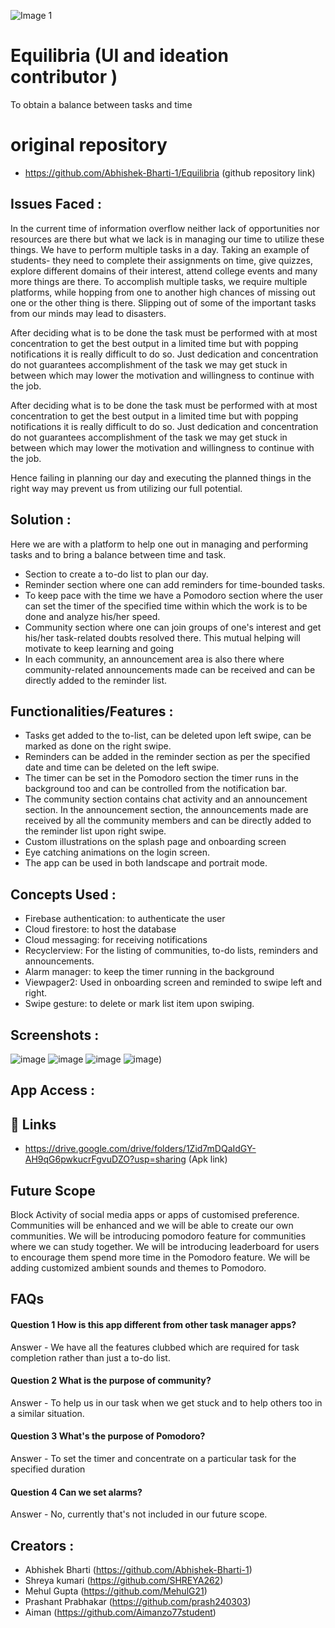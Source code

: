 ![Image 1](https://user-images.githubusercontent.com/92329310/155891491-0f2cd4b1-8564-47eb-a118-f5e1a7e5b78d.png)
# Equilibria (UI and ideation contributor ) 

To obtain a balance between tasks and time

 # original repository 
 * https://github.com/Abhishek-Bharti-1/Equilibria (github repository link)


## Issues Faced :
In the current time of information overflow neither lack of opportunities nor resources are there but what we lack is in managing our time to utilize these things.  We have to perform multiple tasks in a day. Taking an example of students- they need to complete their assignments on time, give quizzes, explore different domains of their interest, attend college events and many more things are there.
To accomplish multiple tasks, we require multiple platforms, while hopping from one to another high chances of missing out one or the other thing is there. Slipping out of some of the important tasks from our minds may lead to disasters.

After deciding what is to be done the task must be performed with at most concentration to get the best output in a limited time but with popping notifications it is really difficult to do so. Just dedication and concentration do not guarantees accomplishment of the task we may get stuck in between which may lower the motivation and willingness to continue with the job. 

After deciding what is to be done the task must be performed with at most concentration to get the best output in a limited time but with popping notifications it is really difficult to do so. Just dedication and concentration do not guarantees accomplishment of the task we may get stuck in between which may lower the motivation and willingness to continue with the job.

Hence failing in planning our day and executing the planned things in the right way may prevent us from utilizing our full potential.

##  Solution :
Here we are with a platform to help one out in managing and performing tasks and to bring a balance between time and task.

* Section to create a to-do list to plan our day.
* Reminder section where one can add reminders for time-bounded tasks. 
* To keep pace with the time we have a Pomodoro section where the user can set the timer of the specified time within which the work is to be done and analyze his/her speed. 
* Community section where one can join groups of one's interest and get his/her task-related doubts resolved there. This mutual helping will motivate to keep learning and going 
* In each community, an announcement area is also there where community-related announcements made can be received and can be directly added to the reminder list.

## Functionalities/Features :
* Tasks get added to the to-list, can be deleted upon left swipe, can be marked as done on the right swipe. 
* Reminders can be added in the reminder section as per the specified date and time can be deleted on the left swipe. 
* The timer can be set in the Pomodoro section the timer runs in the background too and can be controlled from the notification bar.
* The community section contains chat activity and an announcement section. In the announcement section, the announcements made are received by all the community members and can be directly added to the reminder list upon  right swipe.
* Custom illustrations on the splash page and onboarding screen
* Eye catching animations on the login screen.
* The app can be used in both landscape and portrait mode.

## Concepts Used :
* Firebase authentication: to authenticate the user 
* Cloud firestore: to host the database 
* Cloud messaging:   for receiving notifications 
* Recyclerview:  For the listing of communities, to-do lists, reminders and announcements. 
* Alarm manager:  to keep the timer running in the background 
* Viewpager2: Used in onboarding screen and reminded to swipe left and right.
* Swipe gesture:  to delete or mark list item upon swiping.

## Screenshots :

![image](https://user-images.githubusercontent.com/92329310/155896151-8786bbf6-17fb-42f1-8a51-7b20b3dcbd59.png)
![image](https://user-images.githubusercontent.com/92329310/155896173-1ceeb7f3-1b53-4d84-8b45-06448c7d7018.png)
![image](https://user-images.githubusercontent.com/92329310/155896198-b25b468e-b6f7-420a-b8ac-ebc3ced00856.png)
![image](https://user-images.githubusercontent.com/92329310/155896230-6079d352-5e7d-44a4-aef0-32688364d924.png))

## App Access :

## 🔗 Links



* https://drive.google.com/drive/folders/1Zid7mDQaIdGY-AH9qG6pwkucrFgvuDZO?usp=sharing (Apk link)

## Future Scope
Block Activity of social media apps or apps of customised preference.
Communities will be enhanced and we will be able to create our own communities.
We will be introducing pomodoro feature for communities where we can study together.
We will be introducing leaderboard for users to encourage them spend more time in the Pomodoro feature.
We will be adding customized ambient sounds and themes to Pomodoro.

## FAQs

#### Question 1 How is this app different from other task manager apps?

Answer  -  We have all the features clubbed which are required for task completion rather than just a to-do list.


#### Question 2 What is the purpose of community?

Answer -  To help us in our task when we get stuck and to help others too in a similar situation.

#### Question 3 What's the purpose of Pomodoro?
Answer - To set the timer and concentrate on a particular task for  the specified duration

#### Question 4 Can we set alarms?
Answer - No, currently that's not included in our future scope.




 
 



## Creators :

 - Abhishek Bharti    (https://github.com/Abhishek-Bharti-1)
 - Shreya kumari      (https://github.com/SHREYA262)
 - Mehul Gupta        (https://github.com/MehulG21)
 - Prashant Prabhakar (https://github.com/prash240303)
 - Aiman              (https://github.com/Aimanzo77student)

